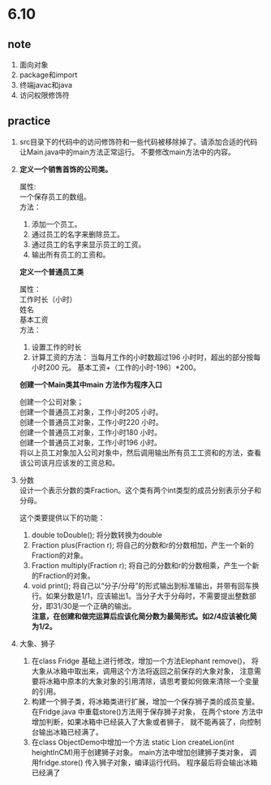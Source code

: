 # 6.10
## note
1. 面向对象
2. package和import
3. 终端javac和java
4. 访问权限修饰符

## practice
1. src目录下的代码中的访问修饰符和一些代码被移除掉了。请添加合适的代码让Main.java中的main方法正常运行。 不要修改main方法中的内容。
2. **定义一个销售首饰的公司类。** 

      属性: <br>
      一个保存员工的数组。<br>
      方法：<br>
      1. 添加一个员工。
      2. 通过员工的名字来删除员工。
      3. 通过员工的名字来显示员工的工资。
      4. 输出所有员工的工资和。
   
   **定义一个普通员工类**
   
      属性： <br>
      工作时长（小时） <br>
      姓名<br>
      基本工资<br>
      方法： 
      1. 设置工作的时长
      2. 计算工资的方法： 
      当每月工作的小时数超过196 小时时，超出的部分按每小时200 元。 
      基本工资+（工作的小时-196）*200。  

   **创建一个Main类其中main 方法作为程序入口**
   
      创建一个公司对象； <br>
      创建一个普通员工对象，工作小时205 小时。 <br>
      创建一个普通员工对象，工作小时220 小时。 <br>
      创建一个普通员工对象，工作小时180 小时。 <br>
      创建一个普通员工对象，工作小时196 小时。 <br>
      将以上员工对象加入公司对象中，然后调用输出所有员工工资和的方法，查看该公司该月应该发的工资总和。
3. 分数<br>
   设计一个表示分数的类Fraction。这个类有两个int类型的成员分别表示分子和分母。
   
   这个类要提供以下的功能： 
   1. double toDouble(); 将分数转换为double <br>
   2. Fraction plus(Fraction r); 将自己的分数和r的分数相加，产生一个新的Fraction的对象。 <br>
   3. Fraction multiply(Fraction r); 将自己的分数和r的分数相乘，产生一个新的Fraction的对象。 <br>
   4. void print(); 将自己以“分子/分母”的形式输出到标准输出，并带有回车换行。如果分数是1/1，应该输出1。当分子大于分母时，不需要提出整数部分，即31/30是一个正确的输出。 <br>
   **注意，在创建和做完运算后应该化简分数为最简形式。如2/4应该被化简为1/2。**

4. 大象、狮子
   1. 在class Fridge 基础上进行修改，增加一个方法Elephant remove()， 将大象从冰箱中取出来，调用这个方法将返回之前保存的大象对象， 注意需要将冰箱中原本的大象对象的引用清除，请思考要如何做来清除一个变量的引用。
   1. 构建一个狮子类，将冰箱类进行扩展，增加一个保存狮子类的成员变量。 在Fridge.java 中重载store()方法用于保存狮子对象， 在两个store 方法中增加判断，如果冰箱中已经装入了大象或者狮子， 就不能再装了，向控制台输出冰箱已经满了。
   1. 在class ObjectDemo中增加一个方法 static Lion createLion(int heightInCM)用于创建狮子对象。 main方法中增加创建狮子类对象， 调用fridge.store() 传入狮子对象，编译运行代码。 程序最后将会输出冰箱已经满了

